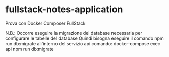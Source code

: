 # fullstack-notes-application
Prova con Docker Composer FullStack

N.B.: Occorre eseguire la migrazione del database necessaria per configurare le tabelle del database
      Quindi bisogna eseguire il comando npm run db:migrate all'interno del servizio api
      comando: docker-compose exec api npm run db:migrate

